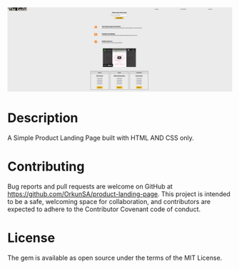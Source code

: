 <img width="1323" alt="Product Landing Page" src="./public/images/product.png">

# Description

A Simple Product Landing Page built with HTML AND CSS only.

# Contributing

Bug reports and pull requests are welcome on GitHub at https://github.com/OrkunSA/product-landing-page. This project is intended to be a safe, welcoming space for collaboration, and contributors are expected to adhere to the Contributor Covenant code of conduct.

# License

The gem is available as open source under the terms of the MIT License.
